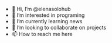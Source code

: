 - 👋 Hi, I’m @elenasolohub
- 👀 I’m interested in programing
- 🌱 I’m currently learning news
- 💞️ I’m looking to collaborate on projects
- 📫 How to reach me here

<!---
elenasolohub/elenasolohub is a ✨ special ✨ repository because its `README.md` (this file) appears on your GitHub profile.
You can click the Preview link to take a look at your changes.
--->
